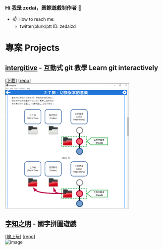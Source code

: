 ### Hi 我是 zedai，業餘遊戲制作者 👋

- 📫 How to reach me:
  - twitter/plurk/ptt ID: zedaizd


# 專案 Projects
## [intergitive](https://github.com/lonelyshore/intergitive) - 互動式 git 教學 Learn git interactively
[[下載](https://github.com/lonelyshore/intergitive/releases/tag/0.1.3)] [[repo](https://github.com/lonelyshore/intergitive)]  
<img src="https://github.com/lonelyshore/intergitive/blob/master/docs/readme/screenshots/checkout-illustration.png" width="400"/>

## [字知之明](https://github.com/zedaizd/zh-char-puzzle) - 國字拼圖遊戲
[[線上玩](https://zedaizd.github.io/zh-char-puzzle/)] [[repo](https://github.com/zedaizd/zh-char-puzzle)]  
![image](https://user-images.githubusercontent.com/47981087/152500843-62fde6d1-8c12-4f9d-8302-113fcef040ec.png)
<!--
**zedaizd/zedaizd** is a ✨ _special_ ✨ repository because its `README.md` (this file) appears on your GitHub profile.

Here are some ideas to get you started:

- 🔭 I’m currently working on ...
- 🌱 I’m currently learning ...
- 👯 I’m looking to collaborate on ...
- 🤔 I’m looking for help with ...
- 💬 Ask me about ...
- 📫 How to reach me: ...
- 😄 Pronouns: ...
- ⚡ Fun fact: ...
-->
